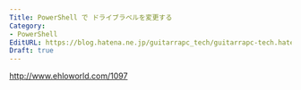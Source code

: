 ```yaml
---
Title: PowerShell で ドライブラベルを変更する
Category:
- PowerShell
EditURL: https://blog.hatena.ne.jp/guitarrapc_tech/guitarrapc-tech.hatenablog.com/atom/entry/12921228815711982590
Draft: true
---
```


http://www.ehloworld.com/1097
